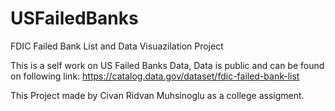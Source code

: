 # USFailedBanks
FDIC Failed Bank List and Data Visuazilation Project


This is a self work on US Failed Banks Data, Data is public and can be found on following link: 
https://catalog.data.gov/dataset/fdic-failed-bank-list

This Project made by Civan Ridvan Muhsinoglu as a college assigment.
